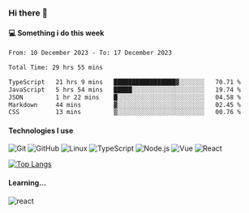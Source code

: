 ### Hi there 👋

#### 💻 Something i do this week

<!--START_SECTION:waka-->

```txt
From: 10 December 2023 - To: 17 December 2023

Total Time: 29 hrs 55 mins

TypeScript   21 hrs 9 mins   █████████████████▓░░░░░░░   70.71 %
JavaScript   5 hrs 54 mins   █████░░░░░░░░░░░░░░░░░░░░   19.74 %
JSON         1 hr 22 mins    █░░░░░░░░░░░░░░░░░░░░░░░░   04.58 %
Markdown     44 mins         ▓░░░░░░░░░░░░░░░░░░░░░░░░   02.45 %
CSS          13 mins         ▒░░░░░░░░░░░░░░░░░░░░░░░░   00.76 %
```

<!--END_SECTION:waka-->


#### Technologies I use
![Git](https://img.shields.io/badge/-Git-222222?style=flat&logo=git&logoColor=F05032)
![GitHub](https://img.shields.io/badge/-GitHub-181717?style=flat&logo=github)
![Linux](https://img.shields.io/badge/-Linux-222222?style=flat&logo=linux&logoColor=FCC624)
![TypeScript](https://img.shields.io/badge/-TypeScript-000000?style=flat&logo=typescript)
![Node.js](https://img.shields.io/badge/-Node.js-222222?style=flat&logo=node.js&logoColor=339933)
![Vue](https://img.shields.io/badge/-Vue-222222?style=flat&logo=Vue.js&logoColor=4FC08D)
![React](https://img.shields.io/badge/-React-222222?style=flat&logo=React.js&logoColor=blue)

[![Top Langs](https://github-readme-stats.vercel.app/api/top-langs/?username=GodlessLiu&layout=compact)](https://github.com/anuraghazra/github-readme-stats)
#### Learning...
![react](https://img.shields.io/badge/react-18-blue.svg)
